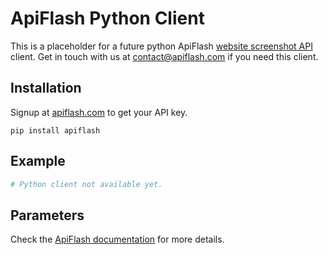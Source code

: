 # ApiFlash Python Client

This is a placeholder for a future python ApiFlash [website screenshot API](https://apiflash.com) client. 
Get in touch with us at [contact@apiflash.com](mailto:contact@apiflash.com) if you need this client. 

## Installation

Signup at [apiflash.com](https://apiflash.com) to get your API key.

```
pip install apiflash
```

## Example

```python
# Python client not available yet.
```

## Parameters

Check the [ApiFlash documentation](https://apiflash.com/documentation) for more details.